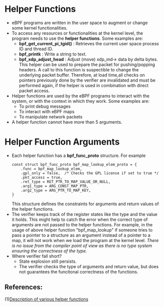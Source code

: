 # Helper Functions
- eBPF programs are written in the user space to augment or change some kernel functionalities. 
- To access any resources or functionalities at the kernel level, the program needs to use the **helper functions**. Some examples are:
    - **bpf_get_current_pi_tgid()** : Retrieves the current user space process ID and thread ID. 
    - **bpf_printk** : Write a string to text.
    - **bpf_xdp_adjust_head** : Adjust (move) xdp_md-> data by delta bytes. This helper can be used to prepare the packet for pushing/popping headers.
      A call to this function is suspectible to change the underlying packet buffer. Therefore, at load time,all checks on pointers previously done by 
      the verifier are invalidated and must be performed again, if the helper is used in combination with direct packet access.
- Helper functions are used by the eBPF programs to interact with the system, or with the context in which they work. Some examples are:
    - To print debug messages
    - To interact with eBPF maps
    - To manipulate network packets
- A helper function cannot have more than 5 arguments.

# Helper Function Arguments
- Each helper function has a **bpf_func_proto** structure. For example
    ```
    const struct bpf_func_proto bpf_map_lookup_elem_proto = {
        .func = bpf_map_lookup_elem,
        .gpl_only = false,  /* Checks the GPL license if set to true */
        .pkt_access = true,
        .ret_type = RET_PTR_TO_MAP_VALUE_OR_NULL,
        .arg1_type = ARG_CONST_MAP_PTR,
        .arg2_type = ARG_PTR_TO_MAP_KEY,
    }
    ```
    This structure defines the constraints for arguments and return values of the helper functions. 
- The verifier keeps track of the register states like the type and the value it holds. This might help to catch the error when the correct type of arguments are not passed to the helper functions. For example, in the usage of above helper function "bpf_map_lookup" if someone tries to pass a pointer to a structure as an argument instead of a pointer to a map, it will not work when we load the program at the kernel level. *There is no issue from the compiler point of view as there is no type system ensuring the correctness of the type.*
- Where verifier fall short?
  - State explosion still persists.
  - The verifier checks the type of arguments and return value, but does not guarantees the funcitonal correctness of the functions.
 
## References:
(1)[Description of various helper functions](https://man7.org/linux/man-pages/man7/bpf-helpers.7.html) 
